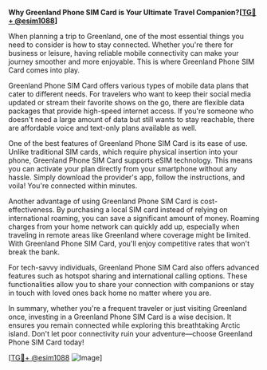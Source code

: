 **Why Greenland Phone SIM Card is Your Ultimate Travel Companion?[[TG💪+ @esim1088](https://t.me/s/esim1088)]**

When planning a trip to Greenland, one of the most essential things you need to consider is how to stay connected. Whether you're there for business or leisure, having reliable mobile connectivity can make your journey smoother and more enjoyable. This is where Greenland Phone SIM Card comes into play.

Greenland Phone SIM Card offers various types of mobile data plans that cater to different needs. For travelers who want to keep their social media updated or stream their favorite shows on the go, there are flexible data packages that provide high-speed internet access. If you're someone who doesn't need a large amount of data but still wants to stay reachable, there are affordable voice and text-only plans available as well.

One of the best features of Greenland Phone SIM Card is its ease of use. Unlike traditional SIM cards, which require physical insertion into your phone, Greenland Phone SIM Card supports eSIM technology. This means you can activate your plan directly from your smartphone without any hassle. Simply download the provider's app, follow the instructions, and voila! You're connected within minutes.

Another advantage of using Greenland Phone SIM Card is cost-effectiveness. By purchasing a local SIM card instead of relying on international roaming, you can save a significant amount of money. Roaming charges from your home network can quickly add up, especially when traveling in remote areas like Greenland where coverage might be limited. With Greenland Phone SIM Card, you'll enjoy competitive rates that won't break the bank.

For tech-savvy individuals, Greenland Phone SIM Card also offers advanced features such as hotspot sharing and international calling options. These functionalities allow you to share your connection with companions or stay in touch with loved ones back home no matter where you are.

In summary, whether you're a frequent traveler or just visiting Greenland once, investing in a Greenland Phone SIM Card is a wise decision. It ensures you remain connected while exploring this breathtaking Arctic island. Don't let poor connectivity ruin your adventure—choose Greenland Phone SIM Card today!

[[TG💪+ @esim1088](https://t.me/s/esim1088) ![Image](https://i.postimg.cc/Y0z9fWf4/image.png)]